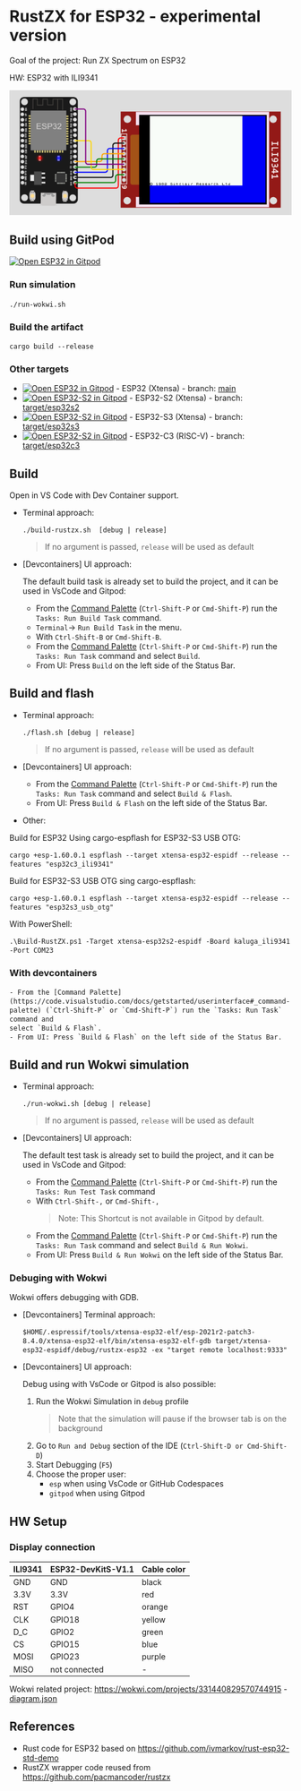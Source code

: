 # RustZX for ESP32 - experimental version

Goal of the project: Run ZX Spectrum on ESP32

HW: ESP32 with ILI9341

![RustZX-ESP32](docs/rustzx-esp32-ili9341.png)

## Build using GitPod

[![Open ESP32 in Gitpod](https://gitpod.io/button/open-in-gitpod.svg)](https://gitpod.io/github.com/georgik/rustzx-esp32/)

### Run simulation

```
./run-wokwi.sh
```

### Build the artifact

```
cargo build --release
```

### Other targets

- [![Open ESP32 in Gitpod](https://gitpod.io/button/open-in-gitpod.svg)](https://gitpod.io/github.com/georgik/rustzx-esp32/) - ESP32 (Xtensa) - branch: [main](https://github.com/georgik/rustzx-esp32/)
- [![Open ESP32-S2 in Gitpod](https://gitpod.io/button/open-in-gitpod.svg)](https://gitpod.io/github.com/georgik/rustzx-esp32/tree/target/esp32s2) - ESP32-S2 (Xtensa) - branch: [target/esp32s2](https://github.com/georgik/rustzx-esp32/tree/target/esp32s2)
- [![Open ESP32-S2 in Gitpod](https://gitpod.io/button/open-in-gitpod.svg)](https://gitpod.io/github.com/georgik/rustzx-esp32/tree/target/esp32s3) - ESP32-S3 (Xtensa) - branch: [target/esp32s3](https://github.com/georgik/rustzx-esp32/tree/target/esp32s3)
- [![Open ESP32-S2 in Gitpod](https://gitpod.io/button/open-in-gitpod.svg)](https://gitpod.io/github.com/georgik/rustzx-esp32/tree/target/esp32c3) - ESP32-C3 (RISC-V) - branch: [target/esp32c3](https://github.com/georgik/rustzx-esp32/tree/target/esp32c3)


## Build

Open in VS Code with Dev Container support.

- Terminal approach:

    ```
    ./build-rustzx.sh  [debug | release]
    ```
    > If no argument is passed, `release` will be used as default


- [Devcontainers] UI approach:

    The default build task is already set to build the project, and it can be used
    in VsCode and Gitpod:
    - From the [Command Palette](https://code.visualstudio.com/docs/getstarted/userinterface#_command-palette) (`Ctrl-Shift-P` or `Cmd-Shift-P`) run the `Tasks: Run Build Task` command.
    - `Terminal`-> `Run Build Task` in the menu.
    - With `Ctrl-Shift-B` or `Cmd-Shift-B`.
    - From the [Command Palette](https://code.visualstudio.com/docs/getstarted/userinterface#_command-palette) (`Ctrl-Shift-P` or `Cmd-Shift-P`) run the `Tasks: Run Task` command and
    select `Build`.
    - From UI: Press `Build` on the left side of the Status Bar.

## Build and flash
- Terminal approach:

    ```
    ./flash.sh [debug | release]
    ```
    > If no argument is passed, `release` will be used as default

- [Devcontainers] UI approach:
    - From the [Command Palette](https://code.visualstudio.com/docs/getstarted/userinterface#_command-palette) (`Ctrl-Shift-P` or `Cmd-Shift-P`) run the `Tasks: Run Task` command and
    select `Build & Flash`.
    - From UI: Press `Build & Flash` on the left side of the Status Bar.
- Other:


Build for ESP32 Using cargo-espflash for ESP32-S3 USB OTG:

```
cargo +esp-1.60.0.1 espflash --target xtensa-esp32-espidf --release --features "esp32c3_ili9341"
```


Build for ESP32-S3 USB OTG sing cargo-espflash:

```
cargo +esp-1.60.0.1 espflash --target xtensa-esp32-espidf --release --features "esp32s3_usb_otg"
```

With PowerShell:

```
.\Build-RustZX.ps1 -Target xtensa-esp32s2-espidf -Board kaluga_ili9341 -Port COM23
```
### With devcontainers
    - From the [Command Palette](https://code.visualstudio.com/docs/getstarted/userinterface#_command-palette) (`Ctrl-Shift-P` or `Cmd-Shift-P`) run the `Tasks: Run Task` command and
    select `Build & Flash`.
    - From UI: Press `Build & Flash` on the left side of the Status Bar.

## Build and run Wokwi simulation

- Terminal approach:

    ```
    ./run-wokwi.sh [debug | release]
    ```
    > If no argument is passed, `release` will be used as default

- [Devcontainers] UI approach:

    The default test task is already set to build the project, and it can be used
    in VsCode and Gitpod:
    - From the [Command Palette](https://code.visualstudio.com/docs/getstarted/userinterface#_command-palette) (`Ctrl-Shift-P` or `Cmd-Shift-P`) run the `Tasks: Run Test Task` command
    - With `Ctrl-Shift-,` or `Cmd-Shift-,`
        > Note: This Shortcut is not available in Gitpod by default.
    - From the [Command Palette](https://code.visualstudio.com/docs/getstarted/userinterface#_command-palette) (`Ctrl-Shift-P` or `Cmd-Shift-P`) run the `Tasks: Run Task` command and
    select `Build & Run Wokwi`.
    - From UI: Press `Build & Run Wokwi` on the left side of the Status Bar.

### Debuging with Wokwi

Wokwi offers debugging with GDB.

- [Devcontainers] Terminal approach:
    ```
    $HOME/.espressif/tools/xtensa-esp32-elf/esp-2021r2-patch3-8.4.0/xtensa-esp32-elf/bin/xtensa-esp32-elf-gdb target/xtensa-esp32-espidf/debug/rustzx-esp32 -ex "target remote localhost:9333"
    ```
- [Devcontainers] UI approach:

    Debug using with VsCode or Gitpod is also possible:
    1. Run the Wokwi Simulation in `debug` profile
        > Note that the simulation will pause if the browser tab is on the background
    2. Go to `Run and Debug` section of the IDE (`Ctrl-Shift-D or Cmd-Shift-D`)
    3. Start Debugging (`F5`)
    4. Choose the proper user:
        - `esp` when using VsCode or GitHub Codespaces
        - `gitpod` when using Gitpod

## HW Setup

### Display connection

| ILI9341 |  ESP32-DevKitS-V1.1 | Cable color |
----------|---------------------|-------------|
| GND     | GND                 | black       |
| 3.3V    | 3.3V                | red         |
| RST     | GPIO4               | orange      |
| CLK     | GPIO18              | yellow      |
| D_C     | GPIO2               | green       |
| CS      | GPIO15              | blue        |
| MOSI    | GPIO23              | purple      |
| MISO    | not connected       | -           |


Wokwi related project: https://wokwi.com/projects/331440829570744915 - [diagram.json](docs/diagram.json)

## References

- Rust code for ESP32 based on https://github.com/ivmarkov/rust-esp32-std-demo
- RustZX wrapper code reused from https://github.com/pacmancoder/rustzx
